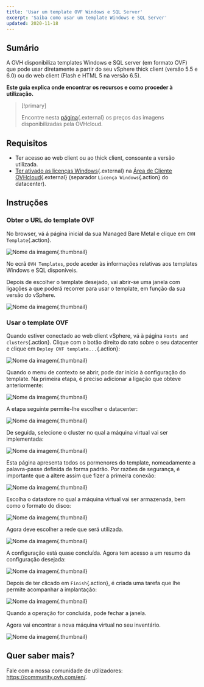 ```yaml
---
title: 'Usar um template OVF Windows e SQL Server'
excerpt: 'Saiba como usar um template Windows e SQL Server'
updated: 2020-11-18
---
```


## Sumário

A OVH disponibiliza templates Windows e SQL server (em formato OVF) que pode usar diretamente a partir do seu vSphere thick client (versão 5.5 e 6.0) ou do web client (Flash e HTML 5 na versão 6.5).

**Este guia explica onde encontrar os recursos e como proceder à utilização.**

> [!primary]
> 
> Encontre nesta [página](https://www.ovhcloud.com/pt/managed-bare-metal/options/){.external} os preços das imagens disponibilizadas pela OVHcloud.
>

## Requisitos

- Ter acesso ao web client ou ao thick client, consoante a versão utilizada.
- [Ter ativado as licenças Windows](/pages/cloud/managed-bare-metal/manager-ovhcloud#licence-windows){.external} na [Área de Cliente OVHcloud](https://www.ovh.com/auth/?action=gotomanager&from=https://www.ovh.pt/&ovhSubsidiary=pt){.external} (separador `Licença Windows`{.action} do datacenter). 

## Instruções

### Obter o URL do template OVF

No browser, vá á página inicial da sua Managed Bare Metal e clique em `OVH Template`{.action}.

![Nome da imagem](images/gatewayssl.png){.thumbnail}

No ecrã `OVH Templates`, pode aceder às informações relativas aos templates Windows e SQL disponíveis. 

Depois de escolher o template desejado, vai abrir-se uma janela com ligações a que poderá recorrer para usar o template, em função da sua versão do vSphere.

![Nome da imagem](images/copylink.png){.thumbnail}

### Usar o template OVF

Quando estiver conectado ao web client vSphere, vá à página `Hosts and clusters`{.action}. Clique com o botão direito do rato sobre o seu datacenter e clique em `Deploy OVF template...`{.action}:

![Nome da imagem](images/selectdeploy.png){.thumbnail}

Quando o menu de contexto se abrir, pode dar início à configuração do template. Na primeira etapa, é preciso adicionar a ligação que obteve anteriormente:

![Nome da imagem](images/puturl.png){.thumbnail}

A etapa seguinte permite-lhe escolher o datacenter:

![Nome da imagem](images/selectdatacenter.png){.thumbnail}

De seguida, selecione o cluster no qual a máquina virtual vai ser implementada:

![Nome da imagem](images/selectcluster.png){.thumbnail}

Esta página apresenta todos os pormenores do template, nomeadamente a palavra-passe definida de forma padrão.
 Por razões de segurança, é importante que a altere assim que fizer a primeira conexão:

![Nome da imagem](images/detailstemplate.png){.thumbnail}

Escolha o datastore no qual a máquina virtual vai ser armazenada, bem como o formato do disco:

![Nome da imagem](images/selectdatastore.png){.thumbnail}

Agora deve escolher a rede que será utilizada.

![Nome da imagem](images/selectnetwork.png){.thumbnail}

A configuração está quase concluída. Agora tem acesso a um resumo da configuração desejada:

![Nome da imagem](images/resume.png){.thumbnail}

Depois de ter clicado em `Finish`{.action}, é criada uma tarefa que lhe permite acompanhar a implantação:

![Nome da imagem](images/startdeploy.png){.thumbnail}

Quando a operação for concluída, pode fechar a janela.

Agora vai encontrar a nova máquina virtual no seu inventário.

![Nome da imagem](images/inventory.png){.thumbnail}

## Quer saber mais?

Fale com a nossa comunidade de utilizadores: <https://community.ovh.com/en/>.